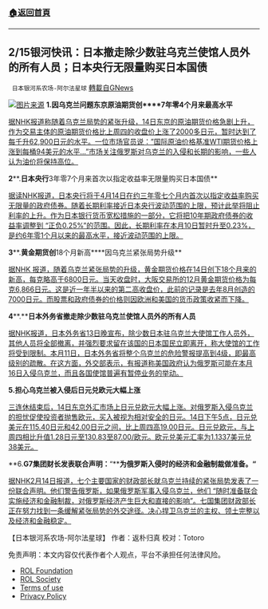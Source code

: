 ###  [:house:返回首頁](https://github.com/ourhimalayas/txt)
---


## 2/15银河快讯：日本撤走除少数驻乌克兰使馆人员外的所有人员；日本央行无限量购买日本国债
` 日本银河系农场-阿尔法星球` [轉載自GNews](https://gnews.org/zh-hans/2009711/)

![](https://assets.gnews.org/wp-content/uploads/2022/02/图片1-66.png)[图片来源](https://www3.nhk.or.jp/)
**1.****因****乌克兰问题东京原油期货创****7年零4个月来最高水平**

[据NHK报道称随着乌克兰局势的紧张升级，14日东京的原油期货价格急剧上升，作为交易主体的原油期货价格比上周四的收盘价上涨了2000多日元，暂时达到了每千升62,900日元的水平。一位市场官员说：”国际原油价格基准WTI期货价格上涨到每桶94美元的水平…”市场关注俄罗斯对乌克兰的入侵和长期的影响，一些人认为油价将保持高位。](https://www3.nhk.or.jp/news/html/20220214/k10013482751000.html?utm_int=news-business_contents_news-main_004)

**2****.****日本央行****3年零7个月来首次以指定收益率无限量购买日本国债**

[据读NHK报道，日本央行将于4月14日在约三年零七个月内首次以指定收益率购买无限量的政府债券。随着长期利率接近日本央行波动范围的上限，预计此举将阻止利率的上升。作为日本银行货币宽松措施的一部分，它将把10年期政府债券的收益率调整到 “正负0.25%”的范围。因此，长期利率在本月10日暂时升至0.23%，是约6年零1个月以来的最高水平，接近波动范围的上限。](https://www3.nhk.or.jp/news/html/20220214/k10013482281000.html?utm_int=news-business_contents_list-items_007)

**3****.****黄金期货创****18个月新高****因乌克兰紧张局势升级**

[据NHK 报道，随着乌克兰紧张局势的升级，黄金期货价格在14日创下18个月来的新高，每克略高于6800日元。当天收盘时，大阪交易所的12月黄金期货价格为每克6,866日元。这是近一年半以来的第二高收盘价，此前的记录是去年8月创造的7000日元。而股票和政府债券的价格则因欧洲和美国的货币政策收紧而下降。](https://www3.nhk.or.jp/news/html/20220214/k10013483621000.html?utm_int=news-new_contents_latest_001)

**4****.****日本外务省撤走除少数驻乌克兰使馆人员外的所有人员**

[据NHK报道，日本外务省13日晚宣布，除少数日本驻乌克兰大使馆工作人员外，其他人员将全部撤离，并强烈要求留在该国的日本国民立即离开，称大使馆的工作将受到限制。本月11日，日本外务省将整个乌克兰的危险警报提高到4级，即最高级别的疏散。在这方面，外交部表示，有报道称美国政府认为俄罗斯可能在本月16日入侵乌克兰，而且各国使馆普遍有暂停业务的举动。](https://www3.nhk.or.jp/news/html/20220213/k10013482591000.html?utm_int=all_side_international-ranking_003)

**5.担心乌克兰被入侵后日元兑欧元大幅上涨**

[三连休结束后，14日东京外汇市场上日元兑欧元大幅上涨。对俄罗斯入侵乌克兰的担忧促使投资者抛售欧元，买入被视为相对安全的日元。14日下午5点，日元兑美元在115.40日元和42.00日元之间，比上周四高19.00日元。日元兑欧元，与上周四相比升值1.28日元至130.83至87.00/欧元。欧元兑美元汇率为1.1337美元兑38美元。](https://www3.nhk.or.jp/news/html/20220214/k10013483731000.html?utm_int=news-business_contents_news-main_001)

**6.****G7集团财长发表联合声明：****“****为俄罗斯入侵时的经济和金融制裁做准备。“**

[据NHK2月14日报道，七个主要国家的财政部长就乌克兰持续的紧张局势发表了一份联合声明。他们警告俄罗斯，如果俄罗斯军事入侵乌克兰，他们 “随时准备联合实施经济和金融制裁，对俄罗斯经济产生巨大和直接的影响”。七国集团财政部长正在努力找到一条缓解紧张局势的外交途径。决心捍卫乌克兰的主权、领土完整以及经济和金融稳定。](https://www3.nhk.or.jp/news/html/20220214/k10013483871000.html?utm_int=news_contents_news-main_001)

【日本银河系农场-阿尔法星球】
作者：返朴归真
校对：Totoro

 

免责声明：本文内容仅代表作者个人观点，平台不承担任何法律风险。

- [ROL Foundation](https://rolfoundation.org/)
- [ROL Society](https://rolsociety.org/)
- [Terms of use](https://gnews.org/terms-of-use-3/)
- [Privacy Policy](https://gnews.org/privacy-policy/)
